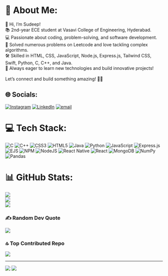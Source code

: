 # 💫 About Me:
👋 Hi, I’m Sudeep!<br>📚 2nd-year ECE student at Vasavi College of Engineering, Hyderabad.<br>💻 Passionate about coding, problem-solving, and software development.<br>🚀 Solved numerous problems on Leetcode and love tackling complex algorithms.<br>🛠️ Skilled in HTML, CSS, JavaScript, Node.js, Express.js, Tailwind CSS, Swift, Python, C, C++, and Java.<br>🌟 Always eager to learn new technologies and build innovative projects!<br><br>Let’s connect and build something amazing! 🚀✨


## 🌐 Socials:
[![Instagram](https://img.shields.io/badge/Instagram-%23E4405F.svg?logo=Instagram&logoColor=white)](https://instagram.com/@sudeep_____kumar) [![LinkedIn](https://img.shields.io/badge/LinkedIn-%230077B5.svg?logo=linkedin&logoColor=white)](https://linkedin.com/in/sudeep-kumar-k) [![email](https://img.shields.io/badge/Email-D14836?logo=gmail&logoColor=white)](mailto:sudeepkkumar696@gmail.com) 

# 💻 Tech Stack:
![C](https://img.shields.io/badge/c-%2300599C.svg?style=for-the-badge&logo=c&logoColor=white) ![C++](https://img.shields.io/badge/c++-%2300599C.svg?style=for-the-badge&logo=c%2B%2B&logoColor=white) ![CSS3](https://img.shields.io/badge/css3-%231572B6.svg?style=for-the-badge&logo=css3&logoColor=white) ![HTML5](https://img.shields.io/badge/html5-%23E34F26.svg?style=for-the-badge&logo=html5&logoColor=white) ![Java](https://img.shields.io/badge/java-%23ED8B00.svg?style=for-the-badge&logo=openjdk&logoColor=white) ![Python](https://img.shields.io/badge/python-3670A0?style=for-the-badge&logo=python&logoColor=ffdd54) ![JavaScript](https://img.shields.io/badge/javascript-%23323330.svg?style=for-the-badge&logo=javascript&logoColor=%23F7DF1E) ![Express.js](https://img.shields.io/badge/express.js-%23404d59.svg?style=for-the-badge&logo=express&logoColor=%2361DAFB) ![EJS](https://img.shields.io/badge/ejs-%23B4CA65.svg?style=for-the-badge&logo=ejs&logoColor=black) ![NPM](https://img.shields.io/badge/NPM-%23CB3837.svg?style=for-the-badge&logo=npm&logoColor=white) ![NodeJS](https://img.shields.io/badge/node.js-6DA55F?style=for-the-badge&logo=node.js&logoColor=white) ![React Native](https://img.shields.io/badge/react_native-%2320232a.svg?style=for-the-badge&logo=react&logoColor=%2361DAFB) ![React](https://img.shields.io/badge/react-%2320232a.svg?style=for-the-badge&logo=react&logoColor=%2361DAFB) ![MongoDB](https://img.shields.io/badge/MongoDB-%234ea94b.svg?style=for-the-badge&logo=mongodb&logoColor=white) ![NumPy](https://img.shields.io/badge/numpy-%23013243.svg?style=for-the-badge&logo=numpy&logoColor=white) ![Pandas](https://img.shields.io/badge/pandas-%23150458.svg?style=for-the-badge&logo=pandas&logoColor=white)
# 📊 GitHub Stats:
![](https://github-readme-stats.vercel.app/api?username=sudeepk0714U&theme=dark&hide_border=false&include_all_commits=false&count_private=false)<br/>
![](https://nirzak-streak-stats.vercel.app/?user=sudeepk0714U&theme=dark&hide_border=false)<br/>
![](https://github-readme-stats.vercel.app/api/top-langs/?username=sudeepk0714U&theme=dark&hide_border=false&include_all_commits=false&count_private=false&layout=compact)

### ✍️ Random Dev Quote
![](https://quotes-github-readme.vercel.app/api?type=horizontal&theme=radical)

### 🔝 Top Contributed Repo
![](https://github-contributor-stats.vercel.app/api?username=sudeepk0714U&limit=5&theme=dark&combine_all_yearly_contributions=true)

---
[![](https://visitcount.itsvg.in/api?id=sudeepk0714U&icon=0&color=0)](https://visitcount.itsvg.in)
![](https://leetcard.jacoblin.cool/sudeep123kumar?ext=contest)
<!-- Proudly created with GPRM ( https://gprm.itsvg.in ) -->
